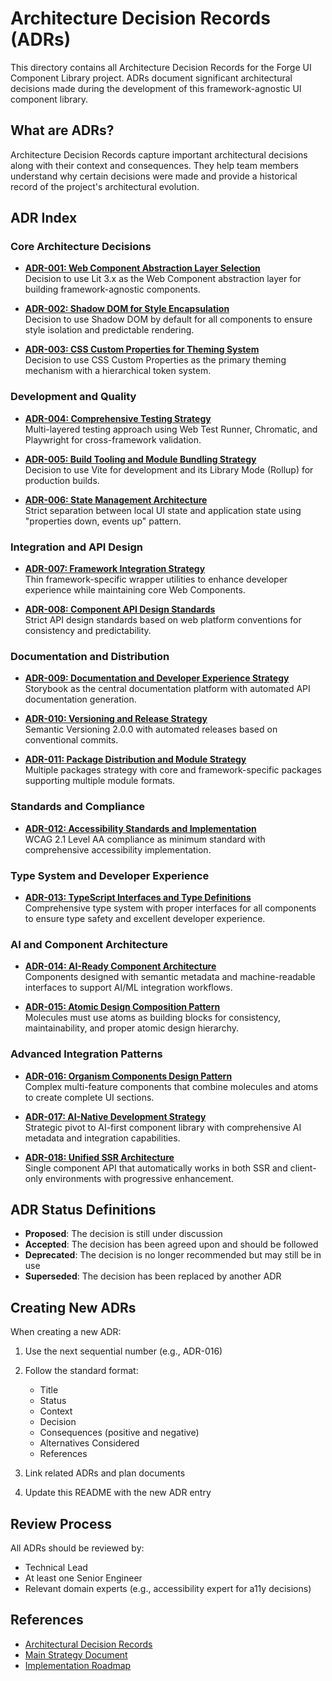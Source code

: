 # Architecture Decision Records (ADRs)

This directory contains all Architecture Decision Records for the Forge UI Component Library project. ADRs document significant architectural decisions made during the development of this framework-agnostic UI component library.

## What are ADRs?

Architecture Decision Records capture important architectural decisions along with their context and consequences. They help team members understand why certain decisions were made and provide a historical record of the project's architectural evolution.

## ADR Index

### Core Architecture Decisions

- **[ADR-001: Web Component Abstraction Layer Selection](./ADR-001-web-components-abstraction.md)**  
  Decision to use Lit 3.x as the Web Component abstraction layer for building framework-agnostic components.

- **[ADR-002: Shadow DOM for Style Encapsulation](./ADR-002-shadow-dom-encapsulation.md)**  
  Decision to use Shadow DOM by default for all components to ensure style isolation and predictable rendering.

- **[ADR-003: CSS Custom Properties for Theming System](./ADR-003-css-custom-properties-theming.md)**  
  Decision to use CSS Custom Properties as the primary theming mechanism with a hierarchical token system.

### Development and Quality

- **[ADR-004: Comprehensive Testing Strategy](./ADR-004-testing-strategy.md)**  
  Multi-layered testing approach using Web Test Runner, Chromatic, and Playwright for cross-framework validation.

- **[ADR-005: Build Tooling and Module Bundling Strategy](./ADR-005-build-tooling.md)**  
  Decision to use Vite for development and its Library Mode (Rollup) for production builds.

- **[ADR-006: State Management Architecture](./ADR-006-state-management.md)**  
  Strict separation between local UI state and application state using "properties down, events up" pattern.

### Integration and API Design

- **[ADR-007: Framework Integration Strategy](./ADR-007-framework-integration.md)**  
  Thin framework-specific wrapper utilities to enhance developer experience while maintaining core Web Components.

- **[ADR-008: Component API Design Standards](./ADR-008-component-api-design.md)**  
  Strict API design standards based on web platform conventions for consistency and predictability.

### Documentation and Distribution

- **[ADR-009: Documentation and Developer Experience Strategy](./ADR-009-documentation-strategy.md)**  
  Storybook as the central documentation platform with automated API documentation generation.

- **[ADR-010: Versioning and Release Strategy](./ADR-010-versioning-release.md)**  
  Semantic Versioning 2.0.0 with automated releases based on conventional commits.

- **[ADR-011: Package Distribution and Module Strategy](./ADR-011-package-distribution.md)**  
  Multiple packages strategy with core and framework-specific packages supporting multiple module formats.

### Standards and Compliance

- **[ADR-012: Accessibility Standards and Implementation](./ADR-012-accessibility-standards.md)**  
  WCAG 2.1 Level AA compliance as minimum standard with comprehensive accessibility implementation.

### Type System and Developer Experience

- **[ADR-013: TypeScript Interfaces and Type Definitions](./ADR-013-typescript-interfaces.md)**  
  Comprehensive type system with proper interfaces for all components to ensure type safety and excellent developer experience.

### AI and Component Architecture

- **[ADR-014: AI-Ready Component Architecture](./ADR-014-ai-ready-components.md)**  
  Components designed with semantic metadata and machine-readable interfaces to support AI/ML integration workflows.

- **[ADR-015: Atomic Design Composition Pattern](./ADR-015-atomic-composition-pattern.md)**  
  Molecules must use atoms as building blocks for consistency, maintainability, and proper atomic design hierarchy.

### Advanced Integration Patterns

- **[ADR-016: Organism Components Design Pattern](./ADR-016-organism-components-pattern.md)**  
  Complex multi-feature components that combine molecules and atoms to create complete UI sections.

- **[ADR-017: AI-Native Development Strategy](./ADR-017-ai-native-development-strategy.md)**  
  Strategic pivot to AI-first component library with comprehensive AI metadata and integration capabilities.

- **[ADR-018: Unified SSR Architecture](./ADR-018-unified-ssr-architecture.md)**  
  Single component API that automatically works in both SSR and client-only environments with progressive enhancement.

## ADR Status Definitions

- **Proposed**: The decision is still under discussion
- **Accepted**: The decision has been agreed upon and should be followed
- **Deprecated**: The decision is no longer recommended but may still be in use
- **Superseded**: The decision has been replaced by another ADR

## Creating New ADRs

When creating a new ADR:

1. Use the next sequential number (e.g., ADR-016)
2. Follow the standard format:
   - Title
   - Status
   - Context
   - Decision
   - Consequences (positive and negative)
   - Alternatives Considered
   - References

3. Link related ADRs and plan documents
4. Update this README with the new ADR entry

## Review Process

All ADRs should be reviewed by:
- Technical Lead
- At least one Senior Engineer
- Relevant domain experts (e.g., accessibility expert for a11y decisions)

## References

- [Architectural Decision Records](https://adr.github.io/)
- [Main Strategy Document](/plans/main.md)
- [Implementation Roadmap](/plans/implementation-roadmap.md)
